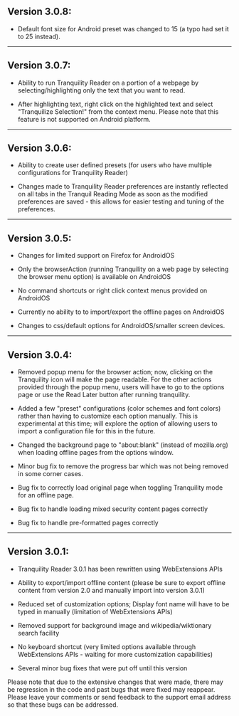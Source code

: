 ## Version 3.0.8:

* Default font size for Android preset was changed to 15 
  (a typo had set it to 25 instead). 

--------------------------------

## Version 3.0.7:

* Ability to run Tranquility Reader on a portion of a webpage 
  by selecting/highlighting only the text that you want to read.

* After highlighting text, right click on the highlighted text 
  and select "Tranquilize Selection!" from the context menu. 
  Please note that this feature is not supported on Android platform. 

--------------------------------

## Version 3.0.6:

* Ability to create user defined presets (for users who have 
  multiple configurations for Tranquility Reader)

* Changes made to Tranquility Reader preferences are instantly 
  reflected on all tabs in the Tranquil Reading Mode as soon 
  as the modified preferences are saved - this allows for 
  easier testing and tuning of the preferences. 

--------------------------------

## Version 3.0.5:

* Changes for limited support on Firefox for AndroidOS

* Only the browserAction (running Tranquility on a web page 
  by selecting the browser menu option) is available on AndroidOS

* No command shortcuts or right click context menus provided on AndroidOS

* Currently no ability to to import/export the offline pages on AndroidOS

* Changes to css/default options for AndroidOS/smaller screen devices. 

--------------------------------

## Version 3.0.4: 

* Removed popup menu for the browser action; now, clicking on 
  the Tranquility icon will make the page readable. For the 
  other actions provided through the popup menu, users will have 
  to go to the options page or use the Read Later button after 
  running tranquility.

* Added a few "preset" configurations (color schemes and font colors) 
  rather than having to customize each option manually. 
  This is experimental at this time; will explore the option of 
  allowing users to import a configuration file for this in the future.

* Changed the background page to "about:blank" (instead of mozilla.org) 
  when loading offline pages from the options window.

* Minor bug fix to remove the progress bar which was not being removed 
  in some corner cases.

* Bug fix to correctly load original page when toggling Tranquility mode 
  for an offline page.

* Bug fix to handle loading mixed security content pages correctly

* Bug fix to handle pre-formatted pages correctly 

--------------------------------

## Version 3.0.1:

* Tranquility Reader 3.0.1 has been rewritten using WebExtensions APIs

* Ability to export/import offline content (please be sure to export 
  offline content from version 2.0 and manually import into version 3.0.1)

* Reduced set of customization options; Display font name will have 
  to be typed in manually (limitation of WebExtensions APIs)

* Removed support for background image and wikipedia/wiktionary 
  search facility

* No keyboard shortcut (very limited options available through 
  WebExtensions APIs - waiting for more customization capabilities)

* Several minor bug fixes that were put off until this version

Please note that due to the extensive changes that were made, there 
may be regression in the code and past bugs that were fixed may reappear. 
Please leave your comments or send feedback to the support email 
address so that these bugs can be addressed. 
